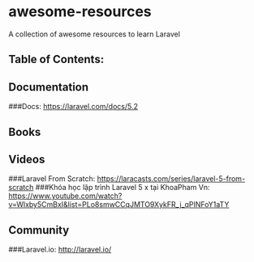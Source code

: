 # awesome-resources
A collection of awesome resources to learn Laravel

## Table of Contents:

## Documentation
###Docs: https://laravel.com/docs/5.2
## Books

## Videos
###Laravel From Scratch: https://laracasts.com/series/laravel-5-from-scratch
###Khóa học lập trình Laravel 5 x tại KhoaPham Vn: https://www.youtube.com/watch?v=Wlxby5CmBxI&list=PLo8smwCCqJMTO9XykFR_j_qPINFoY1aTY
## Community
###Laravel.io: http://laravel.io/

